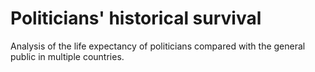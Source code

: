 # Politicians' historical survival
Analysis of the life expectancy of politicians compared with the general public in multiple countries.
